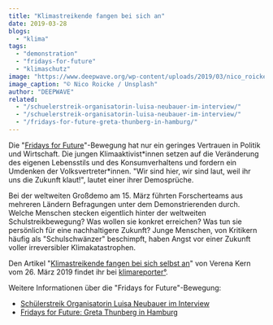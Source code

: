 ```yaml
---
title: "Klimastreikende fangen bei sich an"
date: 2019-03-28
blogs: 
  - "klima"
tags: 
  - "demonstration"
  - "fridays-for-future"
  - "klimaschutz"
image: "https://www.deepwave.org/wp-content/uploads/2019/03/nico_roicke_unsplash_fridays_fur_future_Klimademo-scaled.jpg"
image_caption: "© Nico Roicke / Unsplash"
author: "DEEPWAVE"
related: 
  - "/schuelerstreik-organisatorin-luisa-neubauer-im-interview/"
  - "/schuelerstreik-organisatorin-luisa-neubauer-im-interview/"
  - "/fridays-for-future-greta-thunberg-in-hamburg/"
---
```


Die "[Fridays for Future](https://fridaysforfuture.de/)"-Bewegung hat nur ein geringes Vertrauen in Politik und Wirtschaft. Die jungen Klimaaktivist\*innen setzen auf die Veränderung des eigenen Lebensstils und des Konsumverhaltens und fordern ein Umdenken der Volksvertreter\*innen. "Wir sind hier, wir sind laut, weil ihr uns die Zukunft klaut!", lautet einer ihrer Demosprüche.

Bei der weltweiten Großdemo am 15. März führten Forscherteams aus mehreren Ländern Befragungen unter dem Demonstrierenden durch. Welche Menschen stecken eigentlich hinter der weltweiten Schulstreikbewegung? Was wollen sie konkret erreichen? Was tun sie persönlich für eine nachhaltigere Zukunft? Junge Menschen, von Kritikern häufig als "Schulschwänzer" beschimpft, haben Angst vor einer Zukunft voller irreversibler Klimakatastrophen.

Den Artikel "[Klimastreikende fangen bei sich selbst an](https://www.klimareporter.de/protest/klimastreiker-fangen-bei-sich-an)" von Verena Kern vom 26. März 2019 findet ihr bei [klimareporter°](https://www.klimareporter.de/).

Weitere Informationen über die "Fridays for Future"-Bewegung:

- [Schülerstreik Organisatorin Luisa Neubauer im Interview](https://www.deepwave.org/schuelerstreik-organisatorin-luisa-neubauer-im-interview/) [](https://www.deepwave.org/schuelerstreik-organisatorin-luisa-neubauer-im-interview/)
- [Fridays for Future: Greta Thunberg in Hamburg](https://www.deepwave.org/fridays-for-future-greta-thunberg-in-hamburg/)
